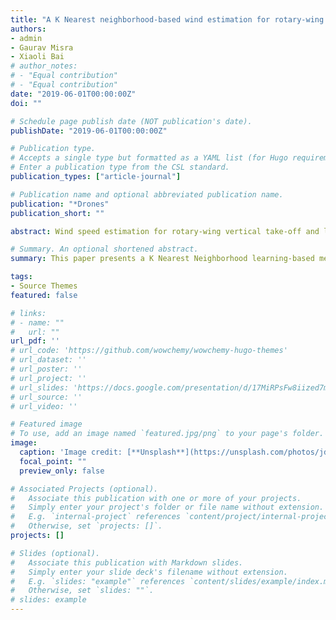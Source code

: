 ```yaml
---
title: "A K Nearest neighborhood-based wind estimation for rotary-wing VTOL UAVs"
authors:
- admin
- Gaurav Misra
- Xiaoli Bai
# author_notes:
# - "Equal contribution"
# - "Equal contribution"
date: "2019-06-01T00:00:00Z"
doi: ""

# Schedule page publish date (NOT publication's date).
publishDate: "2019-06-01T00:00:00Z"

# Publication type.
# Accepts a single type but formatted as a YAML list (for Hugo requirements).
# Enter a publication type from the CSL standard.
publication_types: ["article-journal"]

# Publication name and optional abbreviated publication name.
publication: "*Drones"
publication_short: ""

abstract: Wind speed estimation for rotary-wing vertical take-off and landing (VTOL) UAVs is challenging due to the low accuracy of airspeed sensors, which can be severely affected by the rotor’s down-wash effect. Unlike traditional aerodynamic modeling solutions, in this paper, we present a K Nearest Neighborhood learning-based method which does not require the details of the aerodynamic information. The proposed method includes two stages, an off-line training stage and an on-line wind estimation stage. Only flight data is used for the on-line estimation stage, without direct airspeed measurements. We use Parrot AR.Drone as the testing quadrotor, and a commercial fan is used to generate wind disturbance. Experimental results demonstrate the accuracy and robustness of the developed wind estimation algorithms under hovering conditions.

# Summary. An optional shortened abstract.
summary: This paper presents a K Nearest Neighborhood learning-based method for wind speed estimation in vertical take-off and landing UAVs. It offers robust and accurate wind estimation without the need for detailed aerodynamic information, addressing challenges posed by rotor down-wash effects.

tags:
- Source Themes
featured: false

# links:
# - name: ""
#   url: ""
url_pdf: ''
# url_code: 'https://github.com/wowchemy/wowchemy-hugo-themes'
# url_dataset: ''
# url_poster: ''
# url_project: ''
# url_slides: 'https://docs.google.com/presentation/d/17MiRPsFw8iized7m4K3Ad8J7KvCzSgLO/edit?usp=sharing&ouid=109493805994328969677&rtpof=true&sd=true'
# url_source: ''
# url_video: ''

# Featured image
# To use, add an image named `featured.jpg/png` to your page's folder. 
image:
  caption: 'Image credit: [**Unsplash**](https://unsplash.com/photos/jdD8gXaTZsc)'
  focal_point: ""
  preview_only: false

# Associated Projects (optional).
#   Associate this publication with one or more of your projects.
#   Simply enter your project's folder or file name without extension.
#   E.g. `internal-project` references `content/project/internal-project/index.md`.
#   Otherwise, set `projects: []`.
projects: []

# Slides (optional).
#   Associate this publication with Markdown slides.
#   Simply enter your slide deck's filename without extension.
#   E.g. `slides: "example"` references `content/slides/example/index.md`.
#   Otherwise, set `slides: ""`.
# slides: example
---
```

